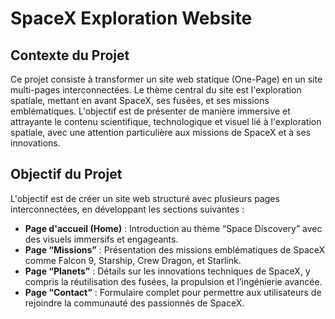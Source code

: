 # SpaceX Exploration Website

## Contexte du Projet

Ce projet consiste à transformer un site web statique (One-Page) en un site multi-pages interconnectées. Le thème central du site est l'exploration spatiale, mettant en avant SpaceX, ses fusées, et ses missions emblématiques. L'objectif est de présenter de manière immersive et attrayante le contenu scientifique, technologique et visuel lié à l'exploration spatiale, avec une attention particulière aux missions de SpaceX et à ses innovations.

## Objectif du Projet

L'objectif est de créer un site web structuré avec plusieurs pages interconnectées, en développant les sections suivantes :

- **Page d'accueil (Home)** : Introduction au thème “Space Discovery” avec des visuels immersifs et engageants.
- **Page “Missions”** : Présentation des missions emblématiques de SpaceX comme Falcon 9, Starship, Crew Dragon, et Starlink.
- **Page “Planets”** : Détails sur les innovations techniques de SpaceX, y compris la réutilisation des fusées, la propulsion et l’ingénierie avancée.
- **Page “Contact”** : Formulaire complet pour permettre aux utilisateurs de rejoindre la communauté des passionnés de SpaceX.
